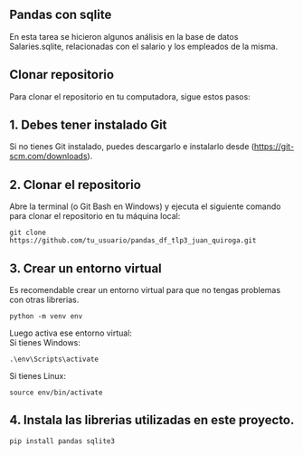 ## Pandas con sqlite
En esta tarea se hicieron algunos análisis en la base de datos Salaries.sqlite, relacionadas con el salario y los empleados de la misma.

## Clonar repositorio

Para clonar el repositorio en tu computadora, sigue estos pasos:

## 1. Debes tener instalado Git

Si no tienes Git instalado, puedes descargarlo e instalarlo desde (https://git-scm.com/downloads).

## 2. Clonar el repositorio

Abre la terminal (o Git Bash en Windows) y ejecuta el siguiente comando para clonar el repositorio en tu máquina local:

    git clone https://github.com/tu_usuario/pandas_df_tlp3_juan_quiroga.git

## 3. Crear un entorno virtual 
Es recomendable crear un entorno virtual para que no tengas problemas con otras librerias.

    python -m venv env

Luego activa ese entorno virtual:  
  Si tienes Windows:

    .\env\Scripts\activate

  Si tienes Linux:
    
    source env/bin/activate

## 4. Instala las librerias utilizadas en este proyecto.
    pip install pandas sqlite3
